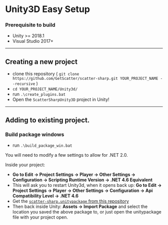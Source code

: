 # Unity3D Easy Setup

### Prerequisite to build

- Unity >= 2018.1
- Visual Studio 2017+

-------------------------------

## Creating a new project

- clone this repository ( `git clone https://github.com/GetScatter/scatter-sharp.git YOUR_PROJECT_NAME --recursive` )
- `cd YOUR_PROJECT_NAME/Unity3d/`
- run `.\create_plugins.bat`
- Open the `ScatterSharpUnity3D` project in Unity!

-------------------------------

## Adding to existing project.

### Build package windows
- run `.\build_package_win.bat`

You will need to modify a few settings to allow for .NET 2.0.

Inside your project:
- **Go to Edit -> Project Settings -> Player -> Other Settings -> Configuration -> Scripting Runtime Version -> .NET 4.6 Equivalent**
- This will ask you to restart Unity3d, when it opens back up:
  **Go to Edit -> Project Settings -> Player -> Other Settings -> Configuration -> Api Compatibility Level -> .NET 4.6**
- Get the [`scatter-sharp.unitypackage` from this repository](https://raw.githubusercontent.com/GetScatter/scatter-sharp/master/Unity3D/scatter-sharp.unitypackage)
- Then back inside Unity:
  **Assets -> Import Package** and select the location you saved the above package to, or just open the unitypackage file with your project open.

